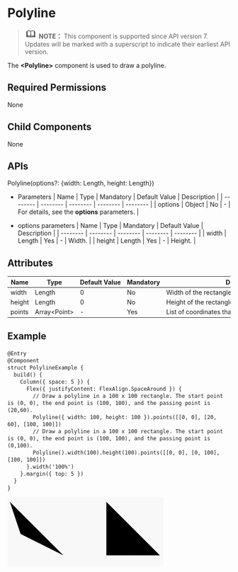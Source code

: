 # Polyline


> ![icon-note.gif](public_sys-resources/icon-note.gif) **NOTE：**
> This component is supported since API version 7. Updates will be marked with a superscript to indicate their earliest API version.


The **&lt;Polyline&gt;** component is used to draw a polyline.


## Required Permissions

None


## Child Components

None


## APIs

Polyline(options?: {width: Length, height: Length})

- Parameters
    | Name | Type | Mandatory | Default&nbsp;Value | Description | 
  | -------- | -------- | -------- | -------- | -------- |
  | options | Object | No | - | For&nbsp;details,&nbsp;see&nbsp;the&nbsp;**options**&nbsp;parameters. | 

- options parameters
    | Name | Type | Mandatory | Default&nbsp;Value | Description | 
  | -------- | -------- | -------- | -------- | -------- |
  | width | Length | Yes | - | Width. | 
  | height | Length | Yes | - | Height. | 


## Attributes

  | Name | Type | Default&nbsp;Value | Mandatory | Description | 
| -------- | -------- | -------- | -------- | -------- |
| width | Length | 0 | No | Width&nbsp;of&nbsp;the&nbsp;rectangle&nbsp;where&nbsp;the&nbsp;polyline&nbsp;is&nbsp;located. | 
| height | Length | 0 | No | Height&nbsp;of&nbsp;the&nbsp;rectangle&nbsp;where&nbsp;the&nbsp;polyline&nbsp;is&nbsp;located. | 
| points | Array&lt;Point&gt; | - | Yes | List&nbsp;of&nbsp;coordinates&nbsp;that&nbsp;the&nbsp;polyline&nbsp;passes&nbsp;through. | 


## Example

  
```
@Entry
@Component
struct PolylineExample {
  build() {
    Column({ space: 5 }) {
      Flex({ justifyContent: FlexAlign.SpaceAround }) {
        // Draw a polyline in a 100 x 100 rectangle. The start point is (0, 0), the end point is (100, 100), and the passing point is (20,60).
        Polyline({ width: 100, height: 100 }).points([[0, 0], [20, 60], [100, 100]])
        // Draw a polyline in a 100 x 100 rectangle. The start point is (0, 0), the end point is (100, 100), and the passing point is (0,100).
        Polyline().width(100).height(100).points([[0, 0], [0, 100], [100, 100]])
      }.width('100%')
    }.margin({ top: 5 })
  }
}
```

![en-us_image_0000001212218432](figures/en-us_image_0000001212218432.gif)
